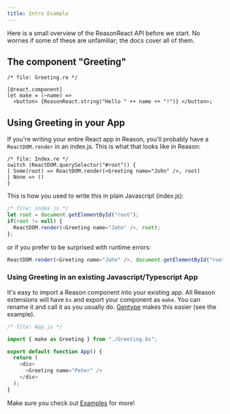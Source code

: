 ```yaml
---
title: Intro Example
---
```


Here is a small overview of the ReasonReact API before we start. No worries if some of these are unfamiliar; the docs cover all of them.

## The component "Greeting"

```reason
/* file: Greeting.re */

[@react.component]
let make = (~name) =>
  <button> {ReasonReact.string("Hello " ++ name ++ "!")} </button>;
```

## Using Greeting in your App

If you're writing your entire React app in Reason, you'll probably have a `ReactDOM.render` in an index.js. This is what that looks like in Reason:

```reason
/* file: Index.re */
switch (ReactDOM.querySelector("#root")) {
| Some(root) => ReactDOM.render(<Greeting name="John" />, root)
| None => ()
}
```

This is how you used to write this in plain Javascript (index.js):

```js
/* file: index.js */
let root = document.getElementById("root");
if(root != null) {
  ReactDOM.render(<Greeting name="John" />, root);
};
```

or if you prefer to be surprised with runtime errors:

```js
ReactDOM.render(<Greeting name="John" />, document.getElementById("root"));
```

### Using Greeting in an existing Javascript/Typescript App

It's easy to import a Reason component into your existing app. All Reason extensions will have `bs` and export your component as `make`. You can rename it and call it as you usually do. [Gentype](https://github.com/cristianoc/genType) makes this easier (see the example).

```js
/* file: App.js */

import { make as Greeting } from "./Greeting.bs";

export default function App() {
  return (
    <div>
      <Greeting name="Peter" />
    </div>
  );
}
```

Make sure you check out [Examples](simple) for more!
